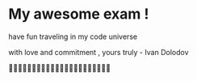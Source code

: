 # My awesome exam ! 

have fun traveling in my code universe 

with love and commitment , yours truly - Ivan Dolodov 

🎸🎸🎸🎸🎸🎸🎸🎸🎸🎸🎸🎸🎸🎸🎸🎸🎸🎸🎸🎸🎸🎸
